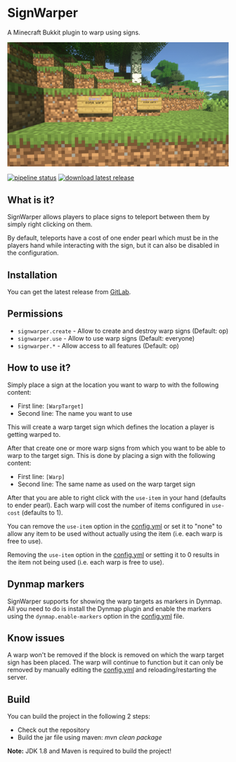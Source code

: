 # SignWarper

A Minecraft Bukkit plugin to warp using signs.

![](screenshot.jpg)

[![pipeline status](https://gitlab.com/Programie/SignWarper/badges/master/pipeline.svg)](https://gitlab.com/Programie/SignWarper/commits/master)
[![download latest release](https://img.shields.io/badge/download-latest-blue.svg)](https://gitlab.com/Programie/SignWarper/-/jobs/artifacts/master/raw/target/SignWarper.jar?job=release)

## What is it?

SignWarper allows players to place signs to teleport between them by simply right clicking on them.

By default, teleports have a cost of one ender pearl which must be in the players hand while interacting with the sign, but it can also be disabled in the configuration.

## Installation

You can get the latest release from [GitLab](https://gitlab.com/Programie/SignWarper/pipelines?scope=tags).

## Permissions

* `signwarper.create` - Allow to create and destroy warp signs (Default: op)
* `signwarper.use` - Allow to use warp signs (Default: everyone)
* `signwarper.*` - Allow access to all features (Default: op)

## How to use it?

Simply place a sign at the location you want to warp to with the following content:

* First line: `[WarpTarget]`
* Second line: The name you want to use

This will create a warp target sign which defines the location a player is getting warped to.

After that create one or more warp signs from which you want to be able to warp to the target sign. This is done by placing a sign with the following content:

* First line: `[Warp]`
* Second line: The same name as used on the warp target sign

After that you are able to right click with the `use-item` in your hand (defaults to ender pearl). Each warp will cost the number of items configured in `use-cost` (defaults to 1).

You can remove the `use-item` option in the [config.yml](src/main/resources/config.yml) or set it to "none" to allow any item to be used without actually using the item (i.e. each warp is free to use).

Removing the `use-item` option in the [config.yml](src/main/resources/config.yml) or setting it to 0 results in the item not being used (i.e. each warp is free to use).

## Dynmap markers

SignWarper supports for showing the warp targets as markers in Dynmap. All you need to do is install the Dynmap plugin and enable the markers using the `dynmap.enable-markers` option in the [config.yml](src/main/resources/config.yml) file.

## Know issues

A warp won't be removed if the block is removed on which the warp target sign has been placed. The warp will continue to function but it can only be removed by manually editing the [config.yml](src/main/resources/config.yml) and reloading/restarting the server.

## Build

You can build the project in the following 2 steps:

 * Check out the repository
 * Build the jar file using maven: *mvn clean package*

**Note:** JDK 1.8 and Maven is required to build the project!